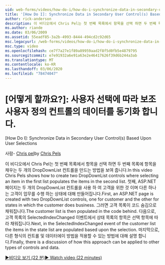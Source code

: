 ```yaml
---
uid: web-forms/videos/how-do-i/how-do-i-synchronize-data-in-secondary-user-controls-based-upon-user-selections
title: '[How Do I]: Synchronize Data in Secondary User Control(s) Based Upon User Selections | Microsoft Docs'
author: rick-anderson
description: 이 비디오에서 Chris Pel는 첫 번째 목록에서 항목을 선택 하면 두 번째 목록에 항목을 채우는 두 개의 DropDownList 컨트롤을 만드는 방법을 보여 줍니다. Firs...
ms.author: riande
ms.date: 03/06/2009
ms.assetid: 55eadf85-3a2b-4993-8444-494cd2c92d65
msc.legacyurl: /web-forms/videos/how-do-i/how-do-i-synchronize-data-in-secondary-user-controls-based-upon-user-selections
msc.type: video
ms.openlocfilehash: ce7f7a27e1f89a89959aad2f8f5d0fb5e4879795
ms.sourcegitcommit: e7e91932a6e91a63e2e46417626f39d6b244a3ab
ms.translationtype: MT
ms.contentlocale: ko-KR
ms.lasthandoff: 03/06/2020
ms.locfileid: "78474047"
---
```

# <a name="how-do-i-synchronize-data-in-secondary-user-controls-based-upon-user-selections"></a>[어떻게 할까요?]: 사용자 선택에 따라 보조 사용자 정의 컨트롤의 데이터를 동기화 합니다.
[How Do I]: Synchronize Data in Secondary User Control(s) Based Upon User Selections

<span data-ttu-id="774df-104">사람- [Chris pel](https://twitter.com/chrispels)</span><span class="sxs-lookup"><span data-stu-id="774df-104">by [Chris Pels](https://twitter.com/chrispels)</span></span>

<span data-ttu-id="774df-105">이 비디오에서 Chris Pel는 첫 번째 목록에서 항목을 선택 하면 두 번째 목록에 항목을 채우는 두 개의 DropDownList 컨트롤을 만드는 방법을 보여 줍니다.</span><span class="sxs-lookup"><span data-stu-id="774df-105">In this video Chris Pels shows how to create two DropDownList controls where selecting an item in the first list populates the items in the second list.</span></span> <span data-ttu-id="774df-106">첫째, ASP.NET 페이지는 두 개의 DropDownList 컨트롤을 사용 하 여 고객을 위한 것 이며 다른 하나는 고객이 업무를 수행 하는 상태에 대해 만들어집니다.</span><span class="sxs-lookup"><span data-stu-id="774df-106">First, an ASP.NET page is created with two DropDownList controls, one for customer and the other for states in which the customer does business.</span></span> <span data-ttu-id="774df-107">그러면 고객 목록이 코드 숨김으로 채워집니다.</span><span class="sxs-lookup"><span data-stu-id="774df-107">The customer list is then populated in the code behind.</span></span> <span data-ttu-id="774df-108">다음으로, 고객 목록의 SelectedIndexChanged 이벤트에서 상태 목록의 항목은 선택 항목에 따라 채워집니다.</span><span class="sxs-lookup"><span data-stu-id="774df-108">Next, in the SelectedIndexChanged event of the customer list the items in the state list are populated based upon the selection.</span></span> <span data-ttu-id="774df-109">마지막으로, 다른 형식의 컨트롤 및 데이터에이 방법을 적용할 수 있는 방법에 대해 설명 합니다.</span><span class="sxs-lookup"><span data-stu-id="774df-109">Finally, there is a discussion of how this approach can be applied to other types of controls and data.</span></span>

[<span data-ttu-id="774df-110">&#9654;비디오 보기 (22 분)</span><span class="sxs-lookup"><span data-stu-id="774df-110">&#9654; Watch video (22 minutes)</span></span>](https://channel9.msdn.com/Blogs/ASP-NET-Site-Videos/how-do-i-synchronize-data-in-secondary-user-controls-based-upon-user-selections)
